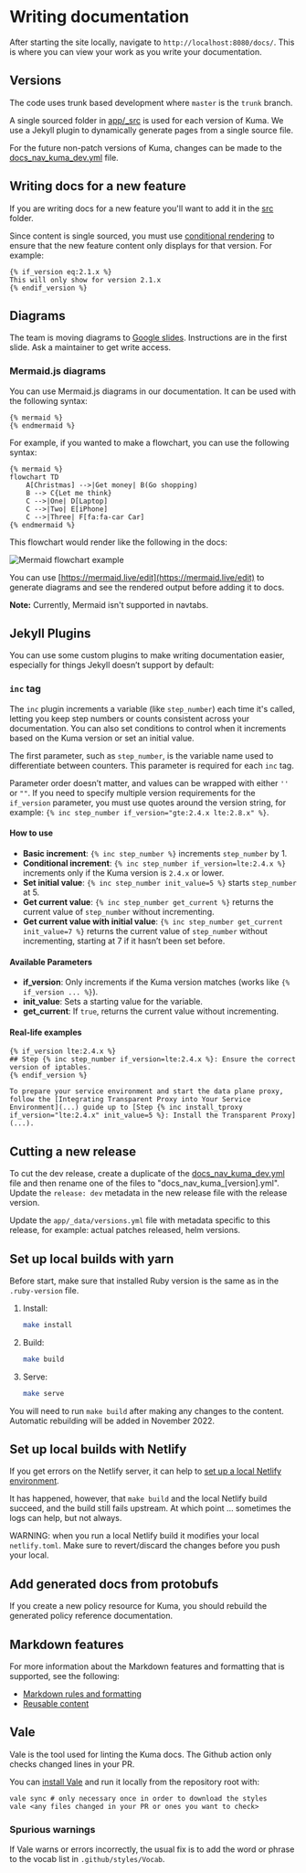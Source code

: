 # Writing documentation

After starting the site locally, navigate to `http://localhost:8080/docs/`. This is where you can view your work 
as you write your documentation.

## Versions

The code uses trunk based development where `master` is the `trunk` branch.

A single sourced folder in [app/_src](app/_src) is used for each version of Kuma. We use a Jekyll plugin to dynamically generate pages from a single source file.

For the future non-patch versions of Kuma, changes can be made to the [docs_nav_kuma_dev.yml](app/_data/docs_nav_kuma_dev.yml) file. 

## Writing docs for a new feature

If you are writing docs for a new feature you'll want to add it in the [src](app/_src) folder.

Since content is single sourced, you must use [conditional rendering](https://docs.konghq.com/contributing/conditional-rendering/) to ensure that the new feature content only displays for that version. For example:

```
{% if_version eq:2.1.x %}
This will only show for version 2.1.x
{% endif_version %}
```

## Diagrams

The team is moving diagrams to [Google slides](https://docs.google.com/presentation/d/1qvIKeYfcuowrHW1hV9fk9mCptt3ywroPBUYFjMj9gkk/edit#slide=id.g13d0c1ffb72_0_67).
Instructions are in the first slide.
Ask a maintainer to get write access.

### Mermaid.js diagrams

You can use Mermaid.js diagrams in our documentation. It can be used with the following syntax: 
```
{% mermaid %}
{% endmermaid %}
```

For example, if you wanted to make a flowchart, you can use the following syntax:
```
{% mermaid %}
flowchart TD
    A[Christmas] -->|Get money| B(Go shopping)
    B --> C{Let me think}
    C -->|One| D[Laptop]
    C -->|Two| E[iPhone]
    C -->|Three| F[fa:fa-car Car]
{% endmermaid %}
```

This flowchart would render like the following in the docs:

![Mermaid flowchart example](/assets/images/diagrams/mermaid-example.png)

You can use [https://mermaid.live/edit](https://mermaid.live/edit) to generate diagrams and see the rendered output before adding it to docs.

**Note:** Currently, Mermaid isn't supported in navtabs.

## Jekyll Plugins

You can use some custom plugins to make writing documentation easier, especially for things Jekyll doesn’t support by default:

### `inc` tag

The `inc` plugin increments a variable (like `step_number`) each time it's called, letting you keep step numbers or counts consistent across your documentation. You can also set conditions to control when it increments based on the Kuma version or set an initial value.

The first parameter, such as `step_number`, is the variable name used to differentiate between counters. This parameter is required for each `inc` tag.

Parameter order doesn’t matter, and values can be wrapped with either `''` or `""`. If you need to specify multiple version requirements for the `if_version` parameter, you must use quotes around the version string, for example: `{% inc step_number if_version="gte:2.4.x lte:2.8.x" %}`.

#### How to use

- **Basic increment**: `{% inc step_number %}` increments `step_number` by 1.
- **Conditional increment**: `{% inc step_number if_version=lte:2.4.x %}` increments only if the Kuma version is `2.4.x` or lower.
- **Set initial value**: `{% inc step_number init_value=5 %}` starts `step_number` at 5.
- **Get current value**: `{% inc step_number get_current %}` returns the current value of `step_number` without incrementing.
- **Get current value with initial value**: `{% inc step_number get_current init_value=7 %}` returns the current value of `step_number` without incrementing, starting at 7 if it hasn’t been set before.

#### Available Parameters

- **if_version**: Only increments if the Kuma version matches (works like `{% if_version ... %}`).
- **init_value**: Sets a starting value for the variable.
- **get_current**: If `true`, returns the current value without incrementing.

#### Real-life examples

```liquid
{% if_version lte:2.4.x %}
## Step {% inc step_number if_version=lte:2.4.x %}: Ensure the correct version of iptables.
{% endif_version %}
```

```liquid
To prepare your service environment and start the data plane proxy, follow the [Integrating Transparent Proxy into Your Service Environment](...) guide up to [Step {% inc install_tproxy if_version="lte:2.4.x" init_value=5 %}: Install the Transparent Proxy](...).
```

## Cutting a new release

To cut the dev release, create a duplicate of the [docs_nav_kuma_dev.yml](app/_data/docs_nav_kuma_dev.yml) file and then rename one of the files to "docs_nav_kuma_[version].yml". Update the `release: dev` metadata in the new release file with the release version.

Update the `app/_data/versions.yml` file with metadata specific to this release, for example: actual patches released, helm versions.

## Set up local builds with yarn

Before start, make sure that installed Ruby version is the same as in the `.ruby-version` file.

1.  Install:

    ```bash
    make install
    ```

1.  Build:

    ```bash
    make build
    ```

1.  Serve:

    ```bash
    make serve
    ```

You will need to run `make build` after making any changes to the content. Automatic rebuilding will be added in November 2022.

## Set up local builds with Netlify

If you get errors on the Netlify server, it can help to [set up a local Netlify environment](https://docs.netlify.com/cli/get-started/).

It has happened, however, that `make build` and the local Netlify build succeed, and the build still fails upstream. At which point … sometimes the logs can help, but not always.

WARNING: when you run a local Netlify build it modifies your local `netlify.toml`. Make sure to revert/discard the changes before you push your local.

## Add generated docs from protobufs

If you create a new policy resource for Kuma, you should rebuild the generated policy reference documentation.

## Markdown features
For more information about the Markdown features and formatting that is supported, see the following:

* [Markdown rules and formatting](https://docs.konghq.com/contributing/markdown-rules/)
* [Reusable content](https://docs.konghq.com/contributing/includes/)

## Vale

Vale is the tool used for linting the Kuma docs.
The Github action only checks changed lines in your PR.

You can [install Vale](https://vale.sh/docs/vale-cli/installation/)
and run it locally from the repository root with:

```shell
vale sync # only necessary once in order to download the styles
vale <any files changed in your PR or ones you want to check>
```

### Spurious warnings

If Vale warns or errors incorrectly,
the usual fix is to add the word or phrase
to the vocab list in `.github/styles/Vocab`.
